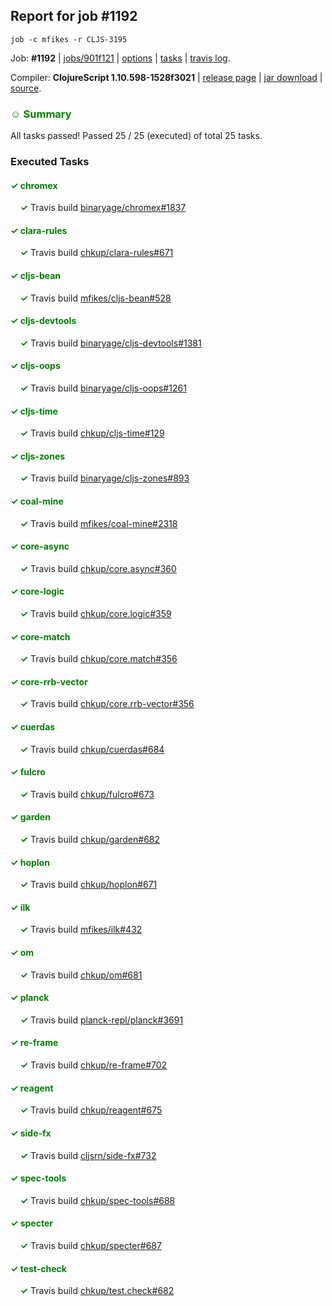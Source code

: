 ## Report for job #1192
```
job -c mfikes -r CLJS-3195
```


Job: **#1192** | [jobs/901f121](https://github.com/cljs-oss/canary/commit/901f121fa7fd5e8fb0906e27a2b6041f2bf8c6a1) | [options](options.edn) | [tasks](tasks.edn) | [travis log](https://travis-ci.org/cljs-oss/canary/builds/615774815).

Compiler: **ClojureScript 1.10.598-1528f3021** | [release page](https://github.com/cljs-oss/canary/releases/tag/r1.10.598-1528f3021) | [jar download](https://github.com/cljs-oss/canary/releases/download/r1.10.598-1528f3021/clojurescript-1.10.598-1528f3021.jar) | [source](https://github.com/mfikes/clojurescript/commit/1528f30214c32a864fe0f56cfaaa47724a1c882c).

### <b style='color:green'>☺ Summary</b>

All tasks passed! Passed 25 / 25 (executed) of total 25 tasks.

### Executed Tasks

#### <b style='color:green'>&#x2713; chromex</b>
&nbsp;&nbsp;&nbsp;&nbsp;<b style='color:green'>&#x2713;</b> Travis build [binaryage/chromex#1837](https://travis-ci.org/binaryage/chromex/builds/615776098)<br>

#### <b style='color:green'>&#x2713; clara-rules</b>
&nbsp;&nbsp;&nbsp;&nbsp;<b style='color:green'>&#x2713;</b> Travis build [chkup/clara-rules#671](https://travis-ci.org/chkup/clara-rules/builds/615776116)<br>

#### <b style='color:green'>&#x2713; cljs-bean</b>
&nbsp;&nbsp;&nbsp;&nbsp;<b style='color:green'>&#x2713;</b> Travis build [mfikes/cljs-bean#528](https://travis-ci.org/mfikes/cljs-bean/builds/615776118)<br>

#### <b style='color:green'>&#x2713; cljs-devtools</b>
&nbsp;&nbsp;&nbsp;&nbsp;<b style='color:green'>&#x2713;</b> Travis build [binaryage/cljs-devtools#1381](https://travis-ci.org/binaryage/cljs-devtools/builds/615776122)<br>

#### <b style='color:green'>&#x2713; cljs-oops</b>
&nbsp;&nbsp;&nbsp;&nbsp;<b style='color:green'>&#x2713;</b> Travis build [binaryage/cljs-oops#1261](https://travis-ci.org/binaryage/cljs-oops/builds/615776128)<br>

#### <b style='color:green'>&#x2713; cljs-time</b>
&nbsp;&nbsp;&nbsp;&nbsp;<b style='color:green'>&#x2713;</b> Travis build [chkup/cljs-time#129](https://travis-ci.org/chkup/cljs-time/builds/615776155)<br>

#### <b style='color:green'>&#x2713; cljs-zones</b>
&nbsp;&nbsp;&nbsp;&nbsp;<b style='color:green'>&#x2713;</b> Travis build [binaryage/cljs-zones#893](https://travis-ci.org/binaryage/cljs-zones/builds/615776138)<br>

#### <b style='color:green'>&#x2713; coal-mine</b>
&nbsp;&nbsp;&nbsp;&nbsp;<b style='color:green'>&#x2713;</b> Travis build [mfikes/coal-mine#2318](https://travis-ci.org/mfikes/coal-mine/builds/615776142)<br>

#### <b style='color:green'>&#x2713; core-async</b>
&nbsp;&nbsp;&nbsp;&nbsp;<b style='color:green'>&#x2713;</b> Travis build [chkup/core.async#360](https://travis-ci.org/chkup/core.async/builds/615776169)<br>

#### <b style='color:green'>&#x2713; core-logic</b>
&nbsp;&nbsp;&nbsp;&nbsp;<b style='color:green'>&#x2713;</b> Travis build [chkup/core.logic#359](https://travis-ci.org/chkup/core.logic/builds/615776165)<br>

#### <b style='color:green'>&#x2713; core-match</b>
&nbsp;&nbsp;&nbsp;&nbsp;<b style='color:green'>&#x2713;</b> Travis build [chkup/core.match#356](https://travis-ci.org/chkup/core.match/builds/615776171)<br>

#### <b style='color:green'>&#x2713; core-rrb-vector</b>
&nbsp;&nbsp;&nbsp;&nbsp;<b style='color:green'>&#x2713;</b> Travis build [chkup/core.rrb-vector#356](https://travis-ci.org/chkup/core.rrb-vector/builds/615776173)<br>

#### <b style='color:green'>&#x2713; cuerdas</b>
&nbsp;&nbsp;&nbsp;&nbsp;<b style='color:green'>&#x2713;</b> Travis build [chkup/cuerdas#684](https://travis-ci.org/chkup/cuerdas/builds/615776179)<br>

#### <b style='color:green'>&#x2713; fulcro</b>
&nbsp;&nbsp;&nbsp;&nbsp;<b style='color:green'>&#x2713;</b> Travis build [chkup/fulcro#673](https://travis-ci.org/chkup/fulcro/builds/615776478)<br>

#### <b style='color:green'>&#x2713; garden</b>
&nbsp;&nbsp;&nbsp;&nbsp;<b style='color:green'>&#x2713;</b> Travis build [chkup/garden#682](https://travis-ci.org/chkup/garden/builds/615776486)<br>

#### <b style='color:green'>&#x2713; hoplon</b>
&nbsp;&nbsp;&nbsp;&nbsp;<b style='color:green'>&#x2713;</b> Travis build [chkup/hoplon#671](https://travis-ci.org/chkup/hoplon/builds/615776197)<br>

#### <b style='color:green'>&#x2713; ilk</b>
&nbsp;&nbsp;&nbsp;&nbsp;<b style='color:green'>&#x2713;</b> Travis build [mfikes/ilk#432](https://travis-ci.org/mfikes/ilk/builds/615776394)<br>

#### <b style='color:green'>&#x2713; om</b>
&nbsp;&nbsp;&nbsp;&nbsp;<b style='color:green'>&#x2713;</b> Travis build [chkup/om#681](https://travis-ci.org/chkup/om/builds/615776455)<br>

#### <b style='color:green'>&#x2713; planck</b>
&nbsp;&nbsp;&nbsp;&nbsp;<b style='color:green'>&#x2713;</b> Travis build [planck-repl/planck#3691](https://travis-ci.org/planck-repl/planck/builds/615776499)<br>

#### <b style='color:green'>&#x2713; re-frame</b>
&nbsp;&nbsp;&nbsp;&nbsp;<b style='color:green'>&#x2713;</b> Travis build [chkup/re-frame#702](https://travis-ci.org/chkup/re-frame/builds/615776256)<br>

#### <b style='color:green'>&#x2713; reagent</b>
&nbsp;&nbsp;&nbsp;&nbsp;<b style='color:green'>&#x2713;</b> Travis build [chkup/reagent#675](https://travis-ci.org/chkup/reagent/builds/615776370)<br>

#### <b style='color:green'>&#x2713; side-fx</b>
&nbsp;&nbsp;&nbsp;&nbsp;<b style='color:green'>&#x2713;</b> Travis build [cljsrn/side-fx#732](https://travis-ci.org/cljsrn/side-fx/builds/615776350)<br>

#### <b style='color:green'>&#x2713; spec-tools</b>
&nbsp;&nbsp;&nbsp;&nbsp;<b style='color:green'>&#x2713;</b> Travis build [chkup/spec-tools#688](https://travis-ci.org/chkup/spec-tools/builds/615776285)<br>

#### <b style='color:green'>&#x2713; specter</b>
&nbsp;&nbsp;&nbsp;&nbsp;<b style='color:green'>&#x2713;</b> Travis build [chkup/specter#687](https://travis-ci.org/chkup/specter/builds/615776368)<br>

#### <b style='color:green'>&#x2713; test-check</b>
&nbsp;&nbsp;&nbsp;&nbsp;<b style='color:green'>&#x2713;</b> Travis build [chkup/test.check#682](https://travis-ci.org/chkup/test.check/builds/615776352)<br>
